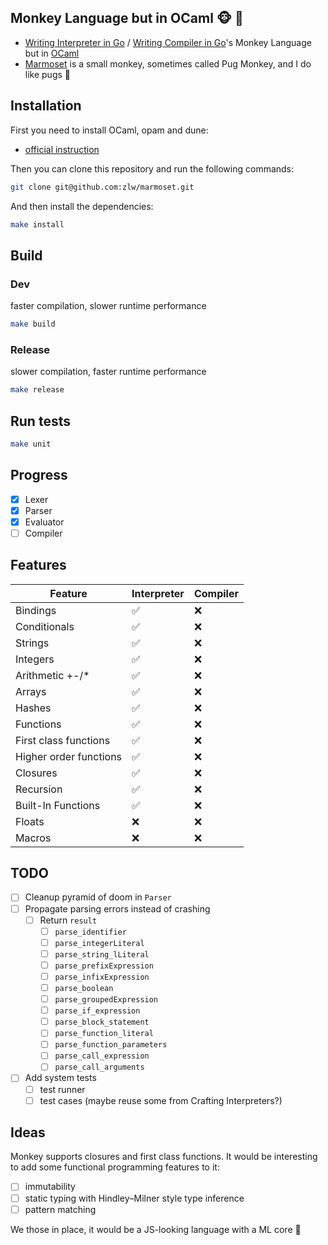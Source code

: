 ## Monkey Language but in OCaml 🐵 🐫
* [Writing Interpreter in Go](https://interpreterbook.com/) / [Writing Compiler in Go](https://compilerbook.com/)'s Monkey Language but in [OCaml](https://ocaml.org/)
* [Marmoset](https://en.wikipedia.org/wiki/Marmoset) is a small monkey, sometimes called Pug Monkey, and I do like pugs 🙈

## Installation

First you need to install OCaml, opam and dune:
* [official instruction](https://ocaml.org/docs/installing-ocaml)

Then you can clone this repository and run the following commands:

```sh
git clone git@github.com:zlw/marmoset.git
```

And then install the dependencies:
```sh
make install
```

## Build

### Dev
faster compilation, slower runtime performance
```sh
make build
```

### Release
slower compilation, faster runtime performance
```sh
make release
```

## Run tests

```sh
make unit
```

## Progress

- [x] Lexer
- [x] Parser
- [x] Evaluator
- [ ] Compiler

## Features

| Feature                | Interpreter | Compiler |
|------------------------|-------------|----------|
| Bindings               | ✅          | ❌       |
| Conditionals           | ✅          | ❌       |
| Strings                | ✅          | ❌       |
| Integers               | ✅          | ❌       |
| Arithmetic +-/*        | ✅          | ❌       |
| Arrays                 | ✅          | ❌       |
| Hashes                 | ✅          | ❌       |
| Functions              | ✅          | ❌       |
| First class functions  | ✅          | ❌       |
| Higher order functions | ✅          | ❌       |
| Closures               | ✅          | ❌       |
| Recursion              | ✅          | ❌       |
| Built-In Functions     | ✅          | ❌       |
| Floats                 | ❌          | ❌       |
| Macros                 | ❌          | ❌       |

## TODO

- [ ] Cleanup pyramid of doom in `Parser`
- [ ] Propagate parsing errors instead of crashing
  - [ ] Return `result`
    - [ ] `parse_identifier`
    - [ ] `parse_integerLiteral`
    - [ ] `parse_string_lLiteral`
    - [ ] `parse_prefixExpression`
    - [ ] `parse_infixExpression`
    - [ ] `parse_boolean`
    - [ ] `parse_groupedExpression`
    - [ ] `parse_if_expression`
    - [ ] `parse_block_statement`
    - [ ] `parse_function_literal`
    - [ ] `parse_function_parameters`
    - [ ] `parse_call_expression`
    - [ ] `parse_call_arguments`
- [ ] Add system tests
  - [ ] test runner
  - [ ] test cases (maybe reuse some from Crafting Interpreters?)

## Ideas

Monkey supports closures and first class functions. It would be interesting to add some functional programming features to it:
- [ ] immutability
- [ ] static typing with Hindley–Milner style type inference
- [ ] pattern matching

We those in place, it would be a JS-looking language with a ML core 🤔
